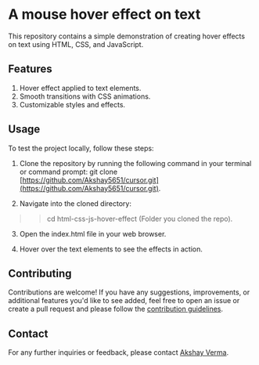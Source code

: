 # A mouse hover effect on text

This repository contains a simple demonstration of creating hover effects on text using HTML, CSS, and JavaScript.


## Features
1. Hover effect applied to text elements.
2. Smooth transitions with CSS animations.
3. Customizable styles and effects.


## Usage
To test the project locally, follow these steps:

1. Clone the repository by running the following command in your terminal or command prompt:
git clone [https://github.com/Akshay5651/cursor.git](https://github.com/Akshay5651/cursor.git).

2. Navigate into the cloned directory:
>>cd html-css-js-hover-effect (Folder you cloned the repo).

3. Open the index.html file in your web browser.

4. Hover over the text elements to see the effects in action.


## Contributing
Contributions are welcome! If you have any suggestions, improvements, or additional features you'd like to see added, feel free to open an issue or create a pull request and please follow the [contribution guidelines](CONTRIBUTING.md).


## Contact
For any further inquiries or feedback, please contact [Akshay Verma](mailto:akki221099@gmail.com).




